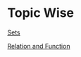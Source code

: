 # Topic Wise

[Sets](Topic%20Wise%2039b3a045a7bf46f0bbd61f55e696c1a3/Sets%201db96894fb204013b65403182e82a7af.md)

[Relation and Function](Topic%20Wise%2039b3a045a7bf46f0bbd61f55e696c1a3/Relation%20and%20Function%2070760d924d164a17916fb25c10cef464.md)